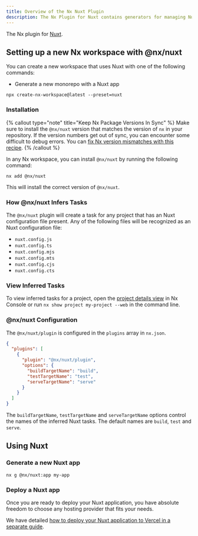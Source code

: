 ```yaml
---
title: Overview of the Nx Nuxt Plugin
description: The Nx Plugin for Nuxt contains generators for managing Nuxt applications within a Nx workspace. This page also explains how to configure Nuxt on your Nx workspace.
---
```


The Nx plugin for [Nuxt](https://nuxt.com/).

## Setting up a new Nx workspace with @nx/nuxt

You can create a new workspace that uses Nuxt with one of the following commands:

- Generate a new monorepo with a Nuxt app

```shell
npx create-nx-workspace@latest --preset=nuxt
```

### Installation

{% callout type="note" title="Keep Nx Package Versions In Sync" %}
Make sure to install the `@nx/nuxt` version that matches the version of `nx` in your repository. If the version numbers get out of sync, you can encounter some difficult to debug errors. You can [fix Nx version mismatches with this recipe](/recipes/tips-n-tricks/keep-nx-versions-in-sync).
{% /callout %}

In any Nx workspace, you can install `@nx/nuxt` by running the following command:

```shell {% skipRescope=true %}
nx add @nx/nuxt
```

This will install the correct version of `@nx/nuxt`.

### How @nx/nuxt Infers Tasks

The `@nx/nuxt` plugin will create a task for any project that has an Nuxt configuration file present. Any of the following files will be recognized as an Nuxt configuration file:

- `nuxt.config.js`
- `nuxt.config.ts`
- `nuxt.config.mjs`
- `nuxt.config.mts`
- `nuxt.config.cjs`
- `nuxt.config.cts`

### View Inferred Tasks

To view inferred tasks for a project, open the [project details view](/concepts/inferred-tasks) in Nx Console or run `nx show project my-project --web` in the command line.

### @nx/nuxt Configuration

The `@nx/nuxt/plugin` is configured in the `plugins` array in `nx.json`.

```json {% fileName="nx.json" %}
{
  "plugins": [
    {
      "plugin": "@nx/nuxt/plugin",
      "options": {
        "buildTargetName": "build",
        "testTargetName": "test",
        "serveTargetName": "serve"
      }
    }
  ]
}
```

The `buildTargetName`, `testTargetName` and `serveTargetName` options control the names of the inferred Nuxt tasks. The default names are `build`, `test` and `serve`.

## Using Nuxt

### Generate a new Nuxt app

```shell
nx g @nx/nuxt:app my-app
```

### Deploy a Nuxt app

Once you are ready to deploy your Nuxt application, you have absolute freedom to choose any hosting provider that fits your needs.

We have detailed [how to deploy your Nuxt application to Vercel in a separate guide](/recipes/nuxt/deploy-nuxt-to-vercel).
